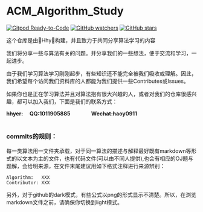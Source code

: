 # ACM_Algorithm_Study
[![Gitpod Ready-to-Code](https://img.shields.io/badge/Gitpod-Ready--to--Code-brightgreen?logo=gitpod&style=flat-square)](https://gitpod.io/#https://github.com/hhy-huang/ACM_Algorithm_Study)
[![GitHub watchers](https://img.shields.io/github/watchers/hhy-huang/ACM_Algorithm_Study.svg?style=social&label=Watch)](https://github.com/hhy-huang/ACM_Algorithm_Study)
[![GitHub stars](https://img.shields.io/github/stars/hhy-huang/ACM_Algorithm_Study.svg?style=social&label=Stars)](https://github.com/hhy-huang/ACM_Algorithm_Study)

这个仓库是由🌟Hhy🌟构建，并且致力于共同分享算法学习的内容

我们将分享一些与算法有关的问题。并分享我们的一些想法，便于交流和学习，一起进步。

由于我们学习算法学习刚刚起步，有些知识还不能完全被我们吸收或理解。因此，我们希望每个访问我们资料库的人都能为我们提供一些Contributes或Issues。

如果你也是正在学习算法并且对算法抱有很大兴趣的人，或者对我们的仓库很感兴趣，都可以加入我们，下面是我们的联系方式：

****hhyer:&emsp; QQ:1011905885 &emsp; &emsp; &emsp; Wechat:haoy0911****
#

### commits的规则：

每一类算法用一文件夹承载，对于同一算法的描述与解释最好既有markdown等形式的以文本为主的文件，也有代码文件(可以由不同人提供),也会有相应的OJ题与题解，会给明来源，在文件末尾建议用如下格式注释进行来源辨别：

```
Algorithm:   XXX
Contributor: XXX
```
另外，对于github的dark模式，有些公式以png的形式显示不清楚。所以，在浏览markdown文件之前，请确保你切换到light模式。
